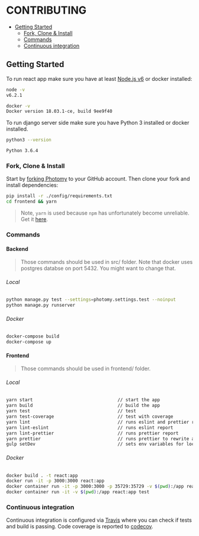 # CONTRIBUTING

- [Getting Started](#getting-started)
  - [Fork, Clone & Install](#fork-clone--install)
  - [Commands](#commands)
  - [Continuous integration](#continuous-integration)

## Getting Started

To run react app make sure you have at least [Node.js v6][2] or docker installed:

```sh
node -v
v6.2.1

docker -v
Docker version 18.03.1-ce, build 9ee9f40
```

To run django server side make sure you have Python 3 installed or docker installed.

```sh
python3 --version

Python 3.6.4
```

### Fork, Clone & Install

Start by [forking Photomy][1] to your GitHub account. Then clone your fork and install dependencies:

```sh
pip install -r ./config/requirements.txt
cd frontend && yarn
```

> Note, `yarn` is used because `npm` has unfortunately become unreliable. Get it [here][3].

### Commands

#### Backend

> Those commands should be used in src/ folder.
> Note that docker uses postgres databse on port 5432. You might want to change that.

###### Local

```sh
python manage.py test --settings=photomy.settings.test --noinput          // tests django code
python manage.py runserver                                                // runs local django server
```

###### Docker

```sh
docker-compose build                                                      // build local docker images
docker-compose up                                                         // starts docker containers
```

#### Frontend

> Those commands should be used in frontend/ folder.

###### Local

```sh
yarn start                                // start the app
yarn build                                // build the app
yarn test                                 // test
yarn test-coverage                        // test with coverage
yarn lint                                 // runs eslint and prettier report
yarn lint-eslint                          // runs eslint report
yarn lint-prettier                        // runs prettier report
yarn prettier                             // runs prettier to rewrite all unformatted filed
gulp setDev                               // sets env variables for local development
```

###### Docker

```sh
docker build . -t react:app                                                            // build the react docker image
docker run -it -p 3000:3000 react:app                                                  // runs react app on port 3000
docker container run -it -p 3000:3000 -p 35729:35729 -v $(pwd):/app react:app          // runs react app with hot realoding
docker container run -it -v $(pwd):/app react:app test                                 // runs tests
```

### Continuous integration

Continuous integration is configured via [Travis][4] where you can check if tests and build is passing.
Code coverage is reported to [codecov][5].

[1]: https://github.com/Meemaw/Photomy#fork-destination-box
[2]: https://nodejs.org/
[3]: https://yarnpkg.com/en/docs/getting-started
[4]: https://travis-ci.org/Meemaw/Photomy
[5]: https://codecov.io/gh/Meemaw/Photomy
